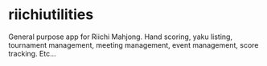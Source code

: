 # riichiutilities
General purpose app for Riichi Mahjong. Hand scoring, yaku listing, tournament management, meeting management, event management, score tracking. Etc...
